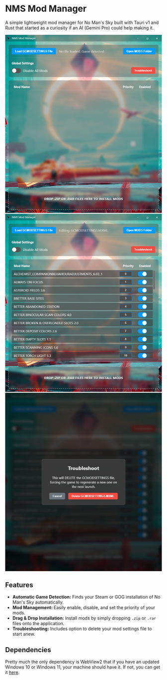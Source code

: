 # NMS Mod Manager

A simple lightweight mod manager for No Man's Sky built with Tauri v1 and Rust that started as a curiosity if an AI (Gemini Pro) could help making it.

![Screenshot](screenshots/Screenshot1.png)
![Screenshot](screenshots/Screenshot2.png)
![Screenshot](screenshots/Screenshot3.png)

## Features

*   **Automatic Game Detection:** Finds your Steam or GOG installation of No Man's Sky automatically.
*   **Mod Management:** Easily enable, disable, and set the priority of your mods.
*   **Drag & Drop Installation:** Install mods by simply dropping `.zip` or `.rar` files onto the application.
*   **Troubleshooting:** Includes option to delete your mod settings file to start anew.

## Dependencies

Pretty much the only dependency is WebView2 that if you have an updated Windows 10 or Windows 11, your machine should have it.
If not, you can get it [here](https://developer.microsoft.com/en-us/microsoft-edge/webview2?form=MA13LH#download).
